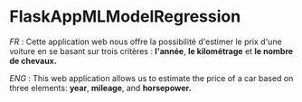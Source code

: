 # FlaskAppMLModelRegression
*FR* : Cette application web nous offre la possibilité d'estimer le prix d'une voiture en se basant sur trois critères : **l'année**, **le kilométrage** et **le nombre de chevaux.**

*ENG* : This web application allows us to estimate the price of a car based on three elements: **year**, **mileage**, and **horsepower.**

